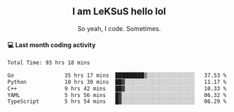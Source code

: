 <h2 align="center">I am LeKSuS hello lol</h2>
<p align="center">So yeah, I code. Sometimes.</p>

#### :computer: Last month coding activity
<!--START_SECTION:waka-->

```txt
Total Time: 93 hrs 18 mins

Go                35 hrs 17 mins  █████████▒░░░░░░░░░░░░░░░   37.53 %
Python            10 hrs 30 mins  ██▓░░░░░░░░░░░░░░░░░░░░░░   11.17 %
C++               9 hrs 42 mins   ██▓░░░░░░░░░░░░░░░░░░░░░░   10.33 %
YAML              5 hrs 56 mins   █▓░░░░░░░░░░░░░░░░░░░░░░░   06.32 %
TypeScript        5 hrs 54 mins   █▓░░░░░░░░░░░░░░░░░░░░░░░   06.29 %
```

<!--END_SECTION:waka-->
